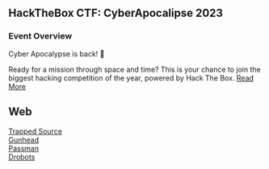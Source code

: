 ## HackTheBox CTF: CyberApocalipse 2023

<h3>Event Overview</h3>
Cyber Apocalypse is back! 🚀

Ready for a mission through space and time? This is your chance to join the biggest hacking competition of the year, powered by Hack The Box.
[Read More](https://ctf.hackthebox.com/event/details/cyber-apocalypse-2023-the-cursed-mission-after-party-937)

## Web
[Trapped Source](Web/Trapped_Source.md)\
[Gunhead](Web/Gunhead.md)\
[Passman](Web/Passman.md)\
[Drobots](Web/Drobots.md)
